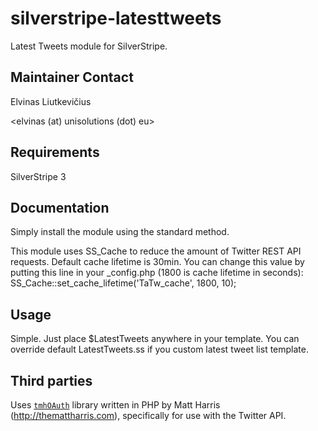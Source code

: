 silverstripe-latesttweets
=======================

Latest Tweets module for SilverStripe.

## Maintainer Contact

Elvinas Liutkevičius

<elvinas (at) unisolutions (dot) eu>

## Requirements

SilverStripe 3

## Documentation

Simply install the module using the standard method.

This module uses SS_Cache to reduce the amount of Twitter REST API requests. Default cache lifetime is 30min.
You can change this value by putting this line in your _config.php (1800 is cache lifetime in seconds):
	SS_Cache::set_cache_lifetime('TaTw_cache', 1800, 10);

## Usage

Simple. Just place $LatestTweets anywhere in your template.
You can override default LatestTweets.ss if you custom latest tweet list template.

## Third parties

Uses [`tmhOAuth`](https://github.com/themattharris/tmhOAuth) library written in PHP by Matt Harris (http://themattharris.com),
specifically for use with the Twitter API.
